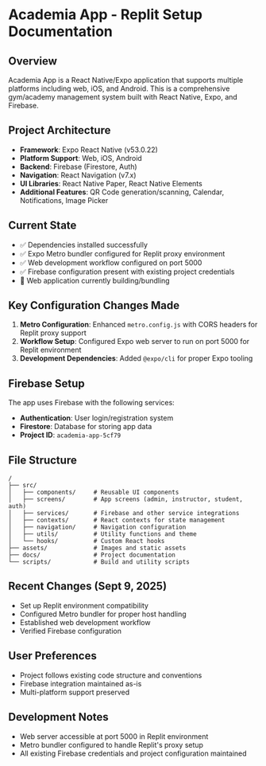 # Academia App - Replit Setup Documentation

## Overview
Academia App is a React Native/Expo application that supports multiple platforms including web, iOS, and Android. This is a comprehensive gym/academy management system built with React Native, Expo, and Firebase.

## Project Architecture
- **Framework**: Expo React Native (v53.0.22)
- **Platform Support**: Web, iOS, Android
- **Backend**: Firebase (Firestore, Auth)
- **Navigation**: React Navigation (v7.x)
- **UI Libraries**: React Native Paper, React Native Elements
- **Additional Features**: QR Code generation/scanning, Calendar, Notifications, Image Picker

## Current State
- ✅ Dependencies installed successfully
- ✅ Expo Metro bundler configured for Replit proxy environment
- ✅ Web development workflow configured on port 5000
- ✅ Firebase configuration present with existing project credentials
- 🔄 Web application currently building/bundling

## Key Configuration Changes Made
1. **Metro Configuration**: Enhanced `metro.config.js` with CORS headers for Replit proxy support
2. **Workflow Setup**: Configured Expo web server to run on port 5000 for Replit environment
3. **Development Dependencies**: Added `@expo/cli` for proper Expo tooling

## Firebase Setup
The app uses Firebase with the following services:
- **Authentication**: User login/registration system
- **Firestore**: Database for storing app data
- **Project ID**: `academia-app-5cf79`

## File Structure
```
/
├── src/
│   ├── components/     # Reusable UI components
│   ├── screens/        # App screens (admin, instructor, student, auth)
│   ├── services/       # Firebase and other service integrations
│   ├── contexts/       # React contexts for state management
│   ├── navigation/     # Navigation configuration
│   ├── utils/          # Utility functions and theme
│   └── hooks/          # Custom React hooks
├── assets/             # Images and static assets
├── docs/               # Project documentation
└── scripts/            # Build and utility scripts
```

## Recent Changes (Sept 9, 2025)
- Set up Replit environment compatibility
- Configured Metro bundler for proper host handling
- Established web development workflow
- Verified Firebase configuration

## User Preferences
- Project follows existing code structure and conventions
- Firebase integration maintained as-is
- Multi-platform support preserved

## Development Notes
- Web server accessible at port 5000 in Replit environment
- Metro bundler configured to handle Replit's proxy setup
- All existing Firebase credentials and project configuration maintained